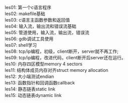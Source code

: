 les01: 第一个c语言程序   
les02: makefile基础  
les03: c语言主函数参数和返回值  
les04: 输入流，输出流和错误流基础   
les05: 管道使用，输入流，输出流，错误流    
les06: gdb调试工具使用   
les07: shell学习    
les08: tcp/ip编程，初级，client断开，server就不再工作;  
les09: tcp/ip编程，改进代码，client断开后server还在运行。   
les10: 内存四区模型memory 4 sectors   
les11: 结构体成员内存对齐struct memory allocation   
les12: 大小端测试endian   
les13: 函数指针和回调函数callback    
les14: 静态链表static link   
les15: 动态链表dynamic link   
